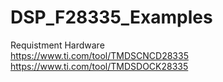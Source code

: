 # DSP_F28335_Examples
Requistment Hardware
  <br>https://www.ti.com/tool/TMDSCNCD28335
  <br>https://www.ti.com/tool/TMDSDOCK28335
